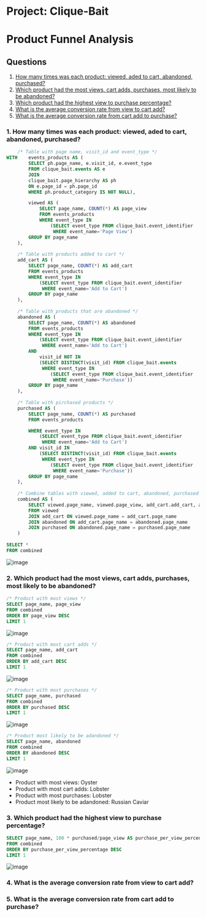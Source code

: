 # Project: Clique-Bait

# Product Funnel Analysis

## Questions

  1. [How many times was each product: viewed, aded to cart, abandoned, purchased?](#1-how-many-times-was-each-product-viewed-aded-to-cart-abandoned-purchased)
  2. [Which product had the most views, cart adds, purchases, most likely to be abandoned?](#2-which-product-had-the-most-views-cart-adds-purchases-most-likely-to-be-abandoned)
  3. [Which product had the highest view to purchase percentage?](#3-which-product-had-the-highest-view-to-purchase-percentage)
  4. [What is the average conversion rate from view to cart add?](#4-what-is-the-average-conversion-rate-from-view-to-cart-add)
  5. [What is the average conversion rate from cart add to purchase?](#5-what-is-the-average-conversion-rate-from-cart-add-to-purchase)


### 1. How many times was each product: viewed, aded to cart, abandoned, purchased?

````sql 
	/* Table with page name, visit_id and event_type */
WITH 	events_products AS (
		SELECT ph.page_name, e.visit_id, e.event_type
		FROM clique_bait.events AS e
		JOIN
		clique_bait.page_hierarchy AS ph
		ON e.page_id = ph.page_id
		WHERE ph.product_category IS NOT NULL),

		viewed AS (
			SELECT page_name, COUNT(*) AS page_view
			FROM events_products
			WHERE event_type IN 
				(SELECT event_type FROM clique_bait.event_identifier 
				 WHERE event_name='Page View')
		GROUP BY page_name
	),
	
	/* Table with products added to cart */
	add_cart AS (
		SELECT page_name, COUNT(*) AS add_cart
		FROM events_products
		WHERE event_type IN 
			(SELECT event_type FROM clique_bait.event_identifier 
			 WHERE event_name='Add to Cart')
		GROUP BY page_name
	),
	
	/* Table with products that are abandoned */
	abandoned AS (
		SELECT page_name, COUNT(*) AS abandoned
		FROM events_products
		WHERE event_type IN 
			(SELECT event_type FROM clique_bait.event_identifier 
			 WHERE event_name='Add to Cart')
		AND
			visit_id NOT IN 
			(SELECT DISTINCT(visit_id) FROM clique_bait.events
			 WHERE event_type IN 
				(SELECT event_type FROM clique_bait.event_identifier 
				 WHERE event_name='Purchase'))	
		GROUP BY page_name
	),
	
	/* Table with pirchased products */
	purchased AS (
		SELECT page_name, COUNT(*) AS purchased
		FROM events_products

		WHERE event_type IN 
			(SELECT event_type FROM clique_bait.event_identifier 
			 WHERE event_name='Add to Cart')
		AND visit_id IN 
			(SELECT DISTINCT(visit_id) FROM clique_bait.events
			 WHERE event_type IN 
				(SELECT event_type FROM clique_bait.event_identifier 
				 WHERE event_name='Purchase'))	
		GROUP BY page_name
	),
	
	/* Combine tables with viewed, added to cart, abandoned, purchased products */
	combined AS (
		SELECT viewed.page_name, viewed.page_view, add_cart.add_cart, abandoned.abandoned, purchased.purchased
		FROM viewed 
		JOIN add_cart ON viewed.page_name = add_cart.page_name
		JOIN abandoned ON add_cart.page_name = abandoned.page_name
		JOIN purchased ON abandoned.page_name = purchased.page_name
	)
	
SELECT *
FROM combined
````

![image](https://user-images.githubusercontent.com/35038779/217620673-b53e2e4c-9e73-4ab6-a7bf-3af9f3d44488.png)


### 2. Which product had the most views, cart adds, purchases, most likely to be abandoned?

````sql
/* Product with most views */
SELECT page_name, page_view
FROM combined
ORDER BY page_view DESC
LIMIT 1
````
![image](https://user-images.githubusercontent.com/35038779/217539829-e7476afc-9cd9-4055-b3a6-36ba31de291b.png)


````sql
/* Product with most cart adds */
SELECT page_name, add_cart
FROM combined
ORDER BY add_cart DESC
LIMIT 1
````
![image](https://user-images.githubusercontent.com/35038779/217540059-fbf94811-dbf7-42a3-9a0c-9759eacdfb72.png)

````sql
/* Product with most purchases */
SELECT page_name, purchased
FROM combined
ORDER BY purchased DESC
LIMIT 1
````
![image](https://user-images.githubusercontent.com/35038779/217620853-b9c4e145-dc2f-459a-953e-22ce34c7229f.png)


````sql
/* Product most likely to be adandoned */
SELECT page_name, abandoned
FROM combined
ORDER BY abandoned DESC
LIMIT 1
````
![image](https://user-images.githubusercontent.com/35038779/217545293-e64a4bd3-6290-4a4b-b006-78f45d37c7c4.png)

* Product with most views: Oyster
* Product with most cart adds: Lobster
* Product with most purchases: Lobster
* Product most likely to be adandoned: Russian Caviar


### 3. Which product had the highest view to purchase percentage?

````sql
SELECT page_name, 100 * purchased/page_view AS purchase_per_view_percentage
FROM combined
ORDER BY purchase_per_view_percentage DESC
LIMIT 1
````

![image](https://user-images.githubusercontent.com/35038779/217621035-d1bdcb5a-8574-4bbd-a0c2-a49278bc011b.png)


### 4. What is the average conversion rate from view to cart add?

### 5. What is the average conversion rate from cart add to purchase?
